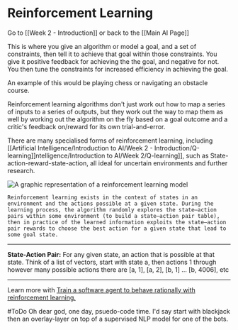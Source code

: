 # Reinforcement Learning

Go to [[Week 2 - Introduction]] or back to the [[Main AI Page]]

This is where you give an algorithm or model a goal, and a set of constraints, then tell it to achieve that goal within those constraints. You give it positive feedback for achieving the the goal, and negative for not. You then tune the constraints for increased efficiency in achieving the goal.

An example of this would be playing chess or navigating an obstacle course.

Reinforcement learning algorithms don't just work out how to map a series of inputs to a series of outputs, but they work out the way to map them as well by working out the algorithm on the fly based on a goal outcome and a critic's feedback on/reward for its own trial-and-error. 

There are many specialised forms of reinforcement learning, including [[Artificial Intelligence/Introduction to AI/Week 2 - Introduction/Q-learning]]ntelligence/Introduction to AI/Week 2/Q-learning]], such as State-action-reward-state-action, all ideal for uncertain environments and further research.

![A graphic representation of a reinforcement learning model](https://i.imgur.com/zHdcWiN.png)

	Reinforcement learning exists in the context of states in an environment and the actions possible at a given state. During the learning process, the algorithm randomly explores the state–action pairs within some environment (to build a state–action pair table), then in practice of the learned information exploits the state–action pair rewards to choose the best action for a given state that lead to some goal state.

---

**State-Action Pair:** For any given state, an action that is possible at that state. Think of a list of vectors, start with state a, then actions 1 through however many possible actions there are [a, 1], [a, 2], [b, 1] ... [b, 4006], etc 

---

Learn more with [Train a software agent to behave rationally with reinforcement learning.](https://developer.ibm.com/articles/cc-reinforcement-learning-train-software-agent/)

#ToDo Oh dear god, one day, psuedo-code time. I'd say start with blackjack then an overlay-layer on top of a supervised NLP model for one of the bots.